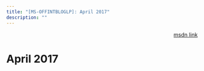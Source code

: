 ```yaml
---
title: "[MS-OFFINTBLOGLP]: April 2017"
description: ""
---
```


<p align="right"><a href="https://msdn.microsoft.com/en-us/library/13c96f76-91b6-429c-8390-8410dd19625c">msdn link</a></p>
 <h1 class="heading">April 2017</h1>
